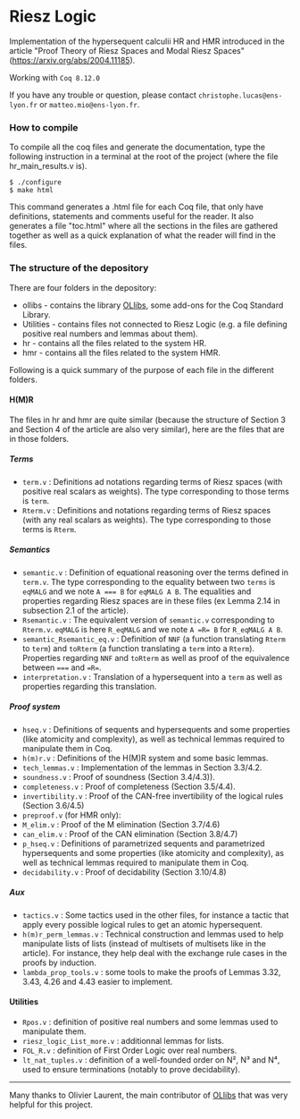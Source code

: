 Riesz Logic
===========

Implementation of the hypersequent calculii HR and HMR introduced in the article "Proof Theory of Riesz Spaces and Modal Riesz Spaces" (https://arxiv.org/abs/2004.11185).

Working with `Coq 8.12.0`

If you have any trouble or question, please contact `christophe.lucas@ens-lyon.fr` or `matteo.mio@ens-lyon.fr`.

### How to compile
To compile all the coq files and generate the documentation, type the following instruction in a terminal at the root of the project (where the file hr\_main\_results.v is).

	$ ./configure
	$ make html

This command generates a .html file for each Coq file, that only have definitions, statements and comments useful for the reader. It also generates a file "toc.html" where all the sections in the files are gathered together as well as a quick explanation of what the reader will find in the files.


### The structure of the depository
There are four folders in the depository:

* ollibs - contains the library [OLlibs](https://github.com/olaure01/ollibs), some add-ons for the Coq Standard Library.
* Utilities - contains files not connected to Riesz Logic (e.g. a file defining positive real numbers and lemmas about them).
* hr - contains all the files related to the system HR.
* hmr - contains all the files related to the system HMR.

Following is a quick summary of the purpose of each file in the different folders.

#### H(M)R
The files in hr and hmr are quite similar (because the structure of Section 3 and Section 4 of the article are also very similar), here are the files that are in those folders.

##### Terms
* `term.v` : Definitions  ad notations regarding terms of Riesz spaces (with positive real scalars as weights). The type corresponding to those terms is `term`.
* `Rterm.v` : Definitions and notations regarding terms of Riesz spaces (with any real scalars as weights). The type corresponding to those terms is `Rterm`.

##### Semantics
* `semantic.v` : Definition of equational reasoning over the terms defined in `term.v`. The type corresponding to the equality between two `terms` is `eqMALG` and we note `A === B` for `eqMALG A B`. The equalities and properties regarding Riesz spaces are in these files (ex Lemma 2.14 in subsection 2.1 of the article).
* `Rsemantic.v` : The equivalent version of `semantic.v` corresponding to `Rterm.v`. `eqMALG` is here `R_eqMALG` and we note `A =R= B` for `R_eqMALG A B`.
* `semantic_Rsemantic_eq.v` : Definition of `NNF` (a function translating `Rterm` to `term`) and `toRterm` (a function translating a `term` into a `Rterm`). Properties regarding `NNF` and `toRterm` as well as proof of the equivalence between `===` and `=R=`.
* `interpretation.v` : Translation of a hypersequent into a `term` as well as properties regarding this translation.

##### Proof system
* `hseq.v` : Definitions of sequents and hypersequents and some properties (like atomicity and complexity), as well as technical lemmas required to manipulate them in Coq.
* `h(m)r.v` : Definitions of the H(M)R system and some basic lemmas.
* `tech_lemmas.v` : Implementation of the lemmas in Section 3.3/4.2.
* `soundness.v` : Proof of soundness (Section 3.4/4.3)).
* `completeness.v` : Proof of completeness (Section 3.5/4.4).
* `invertibility.v` : Proof of the CAN-free invertibility of the logical rules (Section 3.6/4.5)
* `preproof.v` (for HMR only):
* `M_elim.v` : Proof of the M elimination (Section 3.7/4.6)
* `can_elim.v` : Proof of the CAN elimination (Section 3.8/4.7)
* `p_hseq.v` : Definitions of parametrized sequents and parametrized hypersequents and some properties (like atomicity and complexity), as well as technical lemmas required to manipulate them in Coq.
* `decidability.v` : Proof of decidability (Section 3.10/4.8)

##### Aux
* `tactics.v` : Some tactics used in the other files, for instance a tactic that apply every possible logical rules to get an atomic hypersequent.
* `h(m)r_perm_lemmas.v` : Technical construction and lemmas used to help manipulate lists of lists (instead of multisets of multisets like in the article). For instance, they help deal with the exchange rule cases in the proofs by induction.
* `lambda_prop_tools.v` : some tools to make the proofs of Lemmas 3.32, 3.43, 4.26 and 4.43 easier to implement.

#### Utilities
* `Rpos.v` : definition of positive real numbers and some lemmas used to manipulate them.
* `riesz_logic_List_more.v` : additionnal lemmas for lists.
* `FOL_R.v` : definition of First Order Logic over real numbers.
* `lt_nat_tuples.v` : definition of a well-founded order on N², N³ and N⁴, used to ensure terminations (notably to prove decidability).

---

Many thanks to Olivier Laurent, the main contributor of [OLlibs](https://github.com/olaure01/ollibs) that was very helpful for this project.
